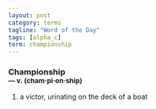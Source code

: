 ```yaml
---
layout: post
category: terms
tagline: "Word of the Day"
tags: [alpha_c]
term: championship
---
```


<h3>Championship<br/> <small>&mdash; v. (cham<span>&middot;</span>pi<span>&middot;</span>on<span>&middot;</span>ship)</small></h3>
<p><ol><li>a victor, urinating on the deck of a boat</li>
</ol></p>
